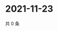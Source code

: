 # 2021-11-23

共 0 条

<!-- BEGIN WEIBO -->
<!-- 最后更新时间 Tue Nov 23 2021 11:14:42 GMT+0800 (China Standard Time) -->

<!-- END WEIBO -->

